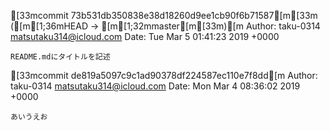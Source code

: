 [33mcommit 73b531db350838e38d18260d9ee1cb90f6b71587[m[33m ([m[1;36mHEAD -> [m[1;32mmaster[m[33m)[m
Author: taku-0314 <matsutaku314@icloud.com>
Date:   Tue Mar 5 01:41:23 2019 +0000

    README.mdにタイトルを記述

[33mcommit de819a5097c9c1ad90378df224587ec110e7f8dd[m
Author: taku-0314 <matsutaku314@icloud.com>
Date:   Mon Mar 4 08:36:02 2019 +0000

    あいうえお
